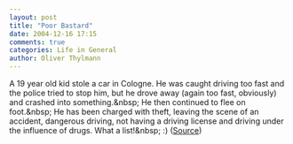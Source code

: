 ```yaml
---
layout: post
title: "Poor Bastard"
date: 2004-12-16 17:15
comments: true
categories: Life in General
author: Oliver Thylmann
---
```



A 19 year old kid stole a car in Cologne. He was caught driving too fast and the police tried to stop him, but he drove away (again too fast, obviously) and crashed into something.&amp;nbsp; He then continued to flee on foot.&amp;nbsp; He has been charged with theft, leaving the scene of an accident, dangerous driving, not having a driving license and driving under the influence of drugs. What a list!&amp;nbsp; :) ([Source](http://www.ksta.de/servlet/ContentServer?pagename=ksta/XPage&amp;atype=ksArtikel&amp;aid=1102949456826))


